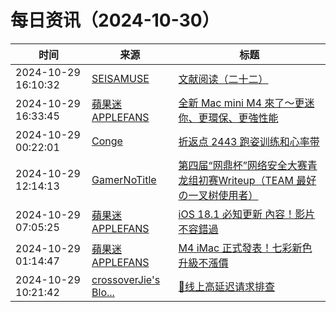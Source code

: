 ﻿# 每日资讯（2024-10-30）

|时间|来源|标题|
|---|---|---|
|2024-10-29 16:10:32|[SEISAMUSE](https://www.seis-jun.xyz/atom.xml)|[文献阅读（二十二）](http://www.seis-jun.xyz/paper-reading-22)|
|2024-10-29 16:33:45|[蘋果迷 APPLEFANS](https://applefans.today/feed/)|[全新 Mac mini M4 來了～更迷你、更環保、更強性能](https://applefans.today/2024-10-m4-mac-mini-launch/)|
|2024-10-29 00:22:01|[Conge](https://conge.github.io/feed.xml)|[折返点 2443 跑姿训练和心率带](https://conge.livingwithfcs.org/2024/10/29/ReturnPoint-drills_and_strap/)|
|2024-10-29 12:14:13|[GamerNoTitle](https://bili33.top/atom.xml)|[第四届“网鼎杯”网络安全大赛青龙组初赛Writeup（TEAM 最好の一叉树使用者）](https://bili33.top/posts/CTF-Wangding2024-Qinglong-Preliminary-round-Writeup/)|
|2024-10-29 07:05:25|[蘋果迷 APPLEFANS](https://applefans.today/feed/)|[iOS 18.1 必知更新 內容！影片不容錯過](https://applefans.today/video-ios-18-1/)|
|2024-10-29 01:14:47|[蘋果迷 APPLEFANS](https://applefans.today/feed/)|[M4 iMac 正式發表！七彩新色 升級不漲價](https://applefans.today/2024-10-m4-chip-imac-launch/)|
|2024-10-29 10:21:42|[crossoverJie's Blo...](https://crossoverjie.top/atom.xml)|[💢线上高延迟请求排查](http://crossoverjie.top/2024/10/29/ob/%F0%9F%92%A2%E7%BA%BF%E4%B8%8A%E9%AB%98%E5%BB%B6%E8%BF%9F%E8%AF%B7%E6%B1%82%E6%8E%92%E6%9F%A5/)|
